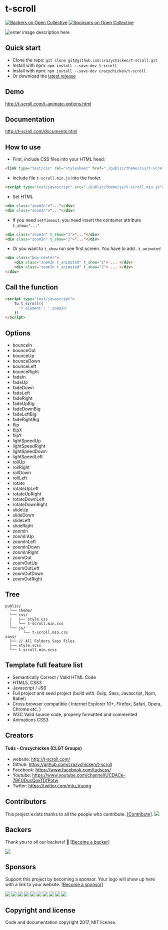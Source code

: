 # t-scroll
[![Backers on Open Collective](https://opencollective.com/t-scroll/backers/badge.svg)](#backers) [![Sponsors on Open Collective](https://opencollective.com/t-scroll/sponsors/badge.svg)](#sponsors) 

![enter image description here](http://t-scroll.com/theme/images/about.png)

## Quick start
* Clone the repo: `git clone git@github.com:crazychicken/t-scroll.git`
* Install with npm: `npm install --save-dev t-scroll`
* Install with npm: `npm install --save-dev crazychicken/t-scroll`
* Or download the [latest release](https://github.com/crazychicken/t-scroll/archive/master.zip)

## Demo
http://t-scroll.com/t-animate-options.html

## Documentation
http://t-scroll.com/documents.html

## How to use

* First, include CSS files into your HTML head:
```html
<link type="text/css" rel="stylesheet" href="./public/theme/css/t-scroll.min.css">
```

* Include file `t-scroll.min.js` into the footer.
```html
<script type="text/javascript" src="./public/theme/js/t-scroll.min.js"></script>
```

* Set HTML
```html
<div class="zoomIn">"..."</div>
<div class="zoomIn">"..."</div>
```

* If you need `setTimeout`, you need insert the container attribute `t_show="..."`
```html
<div class="zoomIn" t_show="1">"..."</div>
<div class="zoomIn" t_show="2">"..."</div>
```

* Or you want to `t_show` run see first screen. You have to add `.t_animated`
```html
<div class="box-center">
    <div class="zoomIn t_animated" t_show="1"> ... </div>
    <div class="zoomIn t_animated" t_show="2"> ... </div>
</div>
```

## Call the function

```html
<script type="text/javascript">
    Tu.t_scroll({
      't_element': '.zoomIn'
    })
</script>
```

## Options
* bounceIn
* bounceOut
* bounceUp
* bounceDown
* bounceLeft
* bounceRight
* fadeIn
* fadeUp
* fadeDown
* fadeLeft
* fadeRight
* fadeUpBig
* fadeDownBig
* fadeLeftBig
* fadeRightBig
* flip
* flipX
* flipY
* lightSpeedUp
* lightSpeedRight
* lightSpeedDown
* lightSpeedLeft
* rollUp
* rollRight
* rollDown
* rollLeft
* rotate
* rotateUpLeft
* rotateUpRight
* rotateDownLeft
* rotateDownRight
* slideUp
* slideDown
* slideLeft
* slideRight
* zoomIn
* zoomInUp
* zoomInLeft
* zoomInDown
* zoomInRight
* zoomOut
* zoomOutUp
* zoomOutLeft
* zoomOutDown
* zoomOutRight

## Tree
```
public/
  └── theme/
  └── css/
  |   ├── style.css
  |   └── t-scroll.min.css
  └── js/
        └── t-scroll.min.css
sass/
  ├── // All Folders Sass Files
  ├── style.scss
  └── t-scroll.min.scss
```

## Template full feature list

* Semantically Correct / Valid HTML Code
* HTML5, CSS3
* Javascript / JS6
* Full project and seed project (build with: Gulp, Sass, Javascript, Npm, Babel)
* Cross browser compatible ( Internet Explorer 10+, Firefox, Safari, Opera, Chrome etc. )
* W3C Valid source code, properly formatted and commented
* Animations CSS3

## Creators

#### Tuds - Crazychicken (CLGT Groups)
* website:  http://t-scroll.com/
* Github:   https://github.com/crazychicken/t-scroll
* Facebook: https://www.facebook.com/tudscss/
* Youtube:  https://www.youtube.com/channel/UCDACe-7BFGDucQoxTDfPotw
* Twtter:   https://twitter.com/mtu_truong

## Contributors

This project exists thanks to all the people who contribute. [[Contribute]](https://github.com/crazychicken/t-scroll/blob/master/CONTRIBUTING.md).
<a href="graphs/contributors"><img src="https://opencollective.com/t-scroll/contributors.svg?width=890" /></a>


## Backers

Thank you to all our backers! 🙏 [[Become a backer](https://opencollective.com/t-scroll#backer)]

<a href="https://opencollective.com/t-scroll#backers" target="_blank"><img src="https://opencollective.com/t-scroll/backers.svg?width=890"></a>


## Sponsors

Support this project by becoming a sponsor. Your logo will show up here with a link to your website. [[Become a sponsor](https://opencollective.com/t-scroll#sponsor)]

<a href="https://opencollective.com/t-scroll/sponsor/0/website" target="_blank"><img src="https://opencollective.com/t-scroll/sponsor/0/avatar.svg"></a>
<a href="https://opencollective.com/t-scroll/sponsor/1/website" target="_blank"><img src="https://opencollective.com/t-scroll/sponsor/1/avatar.svg"></a>
<a href="https://opencollective.com/t-scroll/sponsor/2/website" target="_blank"><img src="https://opencollective.com/t-scroll/sponsor/2/avatar.svg"></a>
<a href="https://opencollective.com/t-scroll/sponsor/3/website" target="_blank"><img src="https://opencollective.com/t-scroll/sponsor/3/avatar.svg"></a>
<a href="https://opencollective.com/t-scroll/sponsor/4/website" target="_blank"><img src="https://opencollective.com/t-scroll/sponsor/4/avatar.svg"></a>
<a href="https://opencollective.com/t-scroll/sponsor/5/website" target="_blank"><img src="https://opencollective.com/t-scroll/sponsor/5/avatar.svg"></a>
<a href="https://opencollective.com/t-scroll/sponsor/6/website" target="_blank"><img src="https://opencollective.com/t-scroll/sponsor/6/avatar.svg"></a>
<a href="https://opencollective.com/t-scroll/sponsor/7/website" target="_blank"><img src="https://opencollective.com/t-scroll/sponsor/7/avatar.svg"></a>
<a href="https://opencollective.com/t-scroll/sponsor/8/website" target="_blank"><img src="https://opencollective.com/t-scroll/sponsor/8/avatar.svg"></a>
<a href="https://opencollective.com/t-scroll/sponsor/9/website" target="_blank"><img src="https://opencollective.com/t-scroll/sponsor/9/avatar.svg"></a>



## Copyright and license

Code and documentation copyright 2017, MIT license.
